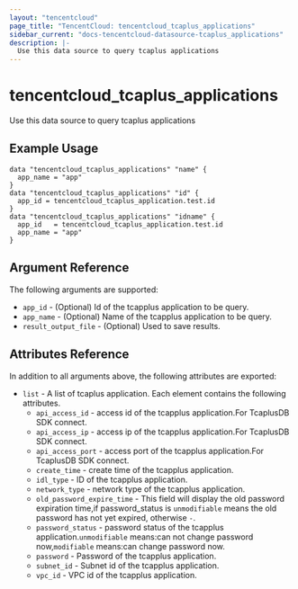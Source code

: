 ```yaml
---
layout: "tencentcloud"
page_title: "TencentCloud: tencentcloud_tcaplus_applications"
sidebar_current: "docs-tencentcloud-datasource-tcaplus_applications"
description: |-
  Use this data source to query tcaplus applications
---
```


# tencentcloud_tcaplus_applications

Use this data source to query tcaplus applications

## Example Usage

```hcl
data "tencentcloud_tcaplus_applications" "name" {
  app_name = "app"
}
data "tencentcloud_tcaplus_applications" "id" {
  app_id = tencentcloud_tcaplus_application.test.id
}
data "tencentcloud_tcaplus_applications" "idname" {
  app_id   = tencentcloud_tcaplus_application.test.id
  app_name = "app"
}
```

## Argument Reference

The following arguments are supported:

* `app_id` - (Optional) Id of the tcapplus application to be query.
* `app_name` - (Optional) Name of the tcapplus application to be query.
* `result_output_file` - (Optional) Used to save results.

## Attributes Reference

In addition to all arguments above, the following attributes are exported:

* `list` - A list of tcaplus application. Each element contains the following attributes.
  * `api_access_id` - access id of the tcapplus application.For TcaplusDB SDK connect.
  * `api_access_ip` - access ip of the tcapplus application.For TcaplusDB SDK connect.
  * `api_access_port` - access port of the tcapplus application.For TcaplusDB SDK connect.
  * `create_time` - create time of the tcapplus application.
  * `idl_type` - ID of the tcapplus application.
  * `network_type` - network type of the tcapplus application.
  * `old_password_expire_time` - This field will display the old password expiration time,if password_status is `unmodifiable` means the old password has not yet expired, otherwise `-`.
  * `password_status` - password status of the tcapplus application.`unmodifiable` means:can not change password now,`modifiable` means:can change password now.
  * `password` - Password of the tcapplus application.
  * `subnet_id` - Subnet id of the tcapplus application.
  * `vpc_id` - VPC id of the tcapplus application.


